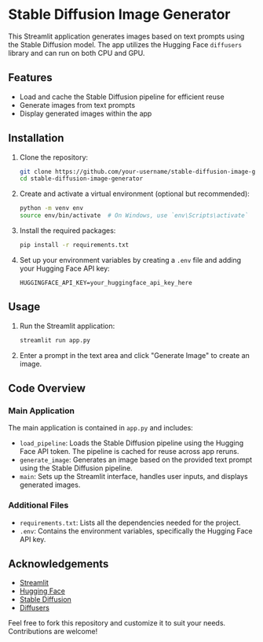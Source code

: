 # Stable Diffusion Image Generator

This Streamlit application generates images based on text prompts using the Stable Diffusion model. The app utilizes the Hugging Face `diffusers` library and can run on both CPU and GPU.

## Features

- Load and cache the Stable Diffusion pipeline for efficient reuse
- Generate images from text prompts
- Display generated images within the app

## Installation

1. Clone the repository:

    ```bash
    git clone https://github.com/your-username/stable-diffusion-image-generator.git
    cd stable-diffusion-image-generator
    ```

2. Create and activate a virtual environment (optional but recommended):

    ```bash
    python -m venv env
    source env/bin/activate  # On Windows, use `env\Scripts\activate`
    ```

3. Install the required packages:

    ```bash
    pip install -r requirements.txt
    ```

4. Set up your environment variables by creating a `.env` file and adding your Hugging Face API key:

    ```env
    HUGGINGFACE_API_KEY=your_huggingface_api_key_here
    ```

## Usage

1. Run the Streamlit application:

    ```bash
    streamlit run app.py
    ```

2. Enter a prompt in the text area and click "Generate Image" to create an image.

## Code Overview

### Main Application

The main application is contained in `app.py` and includes:

- `load_pipeline`: Loads the Stable Diffusion pipeline using the Hugging Face API token. The pipeline is cached for reuse across app reruns.
- `generate_image`: Generates an image based on the provided text prompt using the Stable Diffusion pipeline.
- `main`: Sets up the Streamlit interface, handles user inputs, and displays generated images.

### Additional Files

- `requirements.txt`: Lists all the dependencies needed for the project.
- `.env`: Contains the environment variables, specifically the Hugging Face API key.

## Acknowledgements

- [Streamlit](https://streamlit.io/)
- [Hugging Face](https://huggingface.co/)
- [Stable Diffusion](https://github.com/CompVis/stable-diffusion)
- [Diffusers](https://github.com/huggingface/diffusers)

Feel free to fork this repository and customize it to suit your needs. Contributions are welcome!
